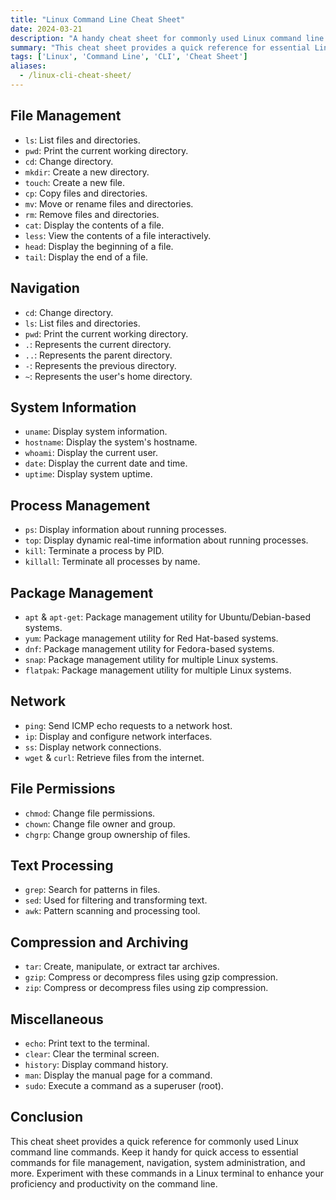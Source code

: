 ```yaml
---
title: "Linux Command Line Cheat Sheet"
date: 2024-03-21
description: "A handy cheat sheet for commonly used Linux command line commands."
summary: "This cheat sheet provides a quick reference for essential Linux command line commands, covering basic operations for file management, navigation, system administration, and more."
tags: ['Linux', 'Command Line', 'CLI', 'Cheat Sheet']
aliases:
  - /linux-cli-cheat-sheet/
---
```


## File Management

- `ls`: List files and directories.
- `pwd`: Print the current working directory.
- `cd`: Change directory.
- `mkdir`: Create a new directory.
- `touch`: Create a new file.
- `cp`: Copy files and directories.
- `mv`: Move or rename files and directories.
- `rm`: Remove files and directories.
- `cat`: Display the contents of a file.
- `less`: View the contents of a file interactively.
- `head`: Display the beginning of a file.
- `tail`: Display the end of a file.

## Navigation

- `cd`: Change directory.
- `ls`: List files and directories.
- `pwd`: Print the current working directory.
- `.`: Represents the current directory.
- `..`: Represents the parent directory.
- `-`: Represents the previous directory.
- `~`: Represents the user's home directory.

## System Information

- `uname`: Display system information.
- `hostname`: Display the system's hostname.
- `whoami`: Display the current user.
- `date`: Display the current date and time.
- `uptime`: Display system uptime.

## Process Management

- `ps`: Display information about running processes.
- `top`: Display dynamic real-time information about running processes.
- `kill`: Terminate a process by PID.
- `killall`: Terminate all processes by name.

## Package Management

- `apt` & `apt-get`: Package management utility for Ubuntu/Debian-based systems.
- `yum`: Package management utility for Red Hat-based systems.
- `dnf`: Package management utility for Fedora-based systems.
- `snap`: Package management utility for multiple Linux systems.
- `flatpak`: Package management utility for multiple Linux systems.

## Network

- `ping`: Send ICMP echo requests to a network host.
- `ip`: Display and configure network interfaces.
- `ss`: Display network connections.
- `wget` & `curl`: Retrieve files from the internet.

## File Permissions

- `chmod`: Change file permissions.
- `chown`: Change file owner and group.
- `chgrp`: Change group ownership of files.

## Text Processing

- `grep`: Search for patterns in files.
- `sed`: Used for filtering and transforming text.
- `awk`: Pattern scanning and processing tool.

## Compression and Archiving

- `tar`: Create, manipulate, or extract tar archives.
- `gzip`: Compress or decompress files using gzip compression.
- `zip`: Compress or decompress files using zip compression.

## Miscellaneous

- `echo`: Print text to the terminal.
- `clear`: Clear the terminal screen.
- `history`: Display command history.
- `man`: Display the manual page for a command.
- `sudo`: Execute a command as a superuser (root).

## Conclusion

This cheat sheet provides a quick reference for commonly used Linux command line commands. Keep it handy for quick access to essential commands for file management, navigation, system administration, and more. Experiment with these commands in a Linux terminal to enhance your proficiency and productivity on the command line.
